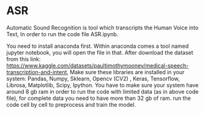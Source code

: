 # ASR
Automatic Sound Recognition is tool which transcripts the Human Voice into Text, In order to run the code file ASR.ipynb.

You need to install anaconda first.
Within anaconda comes a tool named jupyter notebook, you will open the file in that.
After download the dataset from this link: https://www.kaggle.com/datasets/paultimothymooney/medical-speech-transcription-and-intent, 
Make sure these libraries are installed in your system: Pandas, Numpy, Sklearn, Opencv (CV2) , Keras, Tensorflow, Librosa, Matplotlib, Scipy, Ipython.
You have to make sure your system have around 8 gb ram in order to run the code with limited data (as in above code file), for complete data you need to have more than 32 gb of ram.
run the code cell by cell to preprocess and train the model.

